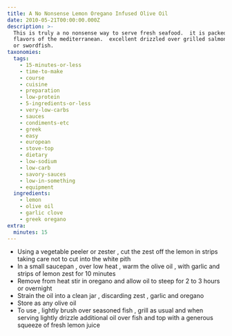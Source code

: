 ```yaml
---
title: A No Nonsense Lemon Oregano Infused Olive Oil
date: 2010-05-21T00:00:00.000Z
description: >-
  This is truly a no nonsense way to serve fresh seafood.  it is packed with the
  flavors of the mediterranean.  excellent drizzled over grilled salmon, halibut
  or swordfish.
taxonomies:
  tags:
    - 15-minutes-or-less
    - time-to-make
    - course
    - cuisine
    - preparation
    - low-protein
    - 5-ingredients-or-less
    - very-low-carbs
    - sauces
    - condiments-etc
    - greek
    - easy
    - european
    - stove-top
    - dietary
    - low-sodium
    - low-carb
    - savory-sauces
    - low-in-something
    - equipment
  ingredients:
    - lemon
    - olive oil
    - garlic clove
    - greek oregano
extra:
  minutes: 15
---
```

 - Using a vegetable peeler or zester , cut the zest off the lemon in strips taking care not to cut into the white pith
 - In a small saucepan , over low heat , warm the olive oil , with garlic and strips of lemon zest for 10 minutes
 - Remove from heat stir in oregano and allow oil to steep for 2 to 3 hours or overnight
 - Strain the oil into a clean jar , discarding zest , garlic and oregano
 - Store as any olive oil
 - To use , lightly brush over seasoned fish , grill as usual and when serving lightly drizzle additional oil over fish and top with a generous squeeze of fresh lemon juice
